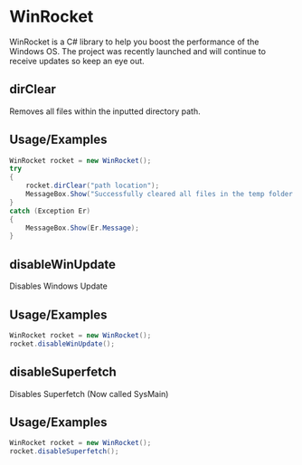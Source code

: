 
# WinRocket

WinRocket is a C# library to help you boost the performance of the Windows OS. The project was recently launched and will continue to receive updates so keep an eye out.




## dirClear
Removes all files within the inputted directory path.

## Usage/Examples

```csharp
WinRocket rocket = new WinRocket();
try
{
    rocket.dirClear("path location");
    MessageBox.Show("Successfully cleared all files in the temp folder that is not being used by another process!");
}
catch (Exception Er)
{
    MessageBox.Show(Er.Message);
}

```
## disableWinUpdate
Disables Windows Update

## Usage/Examples

```csharp
WinRocket rocket = new WinRocket();
rocket.disableWinUpdate();

```

## disableSuperfetch
Disables Superfetch (Now called SysMain)

## Usage/Examples

```csharp
WinRocket rocket = new WinRocket();
rocket.disableSuperfetch();

```



